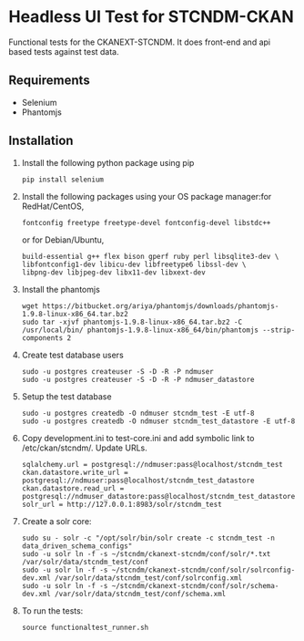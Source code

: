 # Headless UI Test for STCNDM-CKAN #

Functional tests for the CKANEXT-STCNDM.  It does front-end and api based tests against test data.

## Requirements ##

- Selenium
- Phantomjs

## Installation ##

1. Install the following python package using pip

    ```
    pip install selenium
    ```

2. Install the following packages using your OS package manager:for RedHat/CentOS,

    ```
    fontconfig freetype freetype-devel fontconfig-devel libstdc++
    ```

    or for Debian/Ubuntu,

    ```
    build-essential g++ flex bison gperf ruby perl libsqlite3-dev \
    libfontconfig1-dev libicu-dev libfreetype6 libssl-dev \
    libpng-dev libjpeg-dev libx11-dev libxext-dev
    ```

3. Install the phantomjs

    ```
    wget https://bitbucket.org/ariya/phantomjs/downloads/phantomjs-1.9.8-linux-x86_64.tar.bz2
    sudo tar -xjvf phantomjs-1.9.8-linux-x86_64.tar.bz2 -C /usr/local/bin/ phantomjs-1.9.8-linux-x86_64/bin/phantomjs --strip-components 2
    ```

4. Create test database users

    ```
    sudo -u postgres createuser -S -D -R -P ndmuser
    sudo -u postgres createuser -S -D -R -P ndmuser_datastore
    ```

5. Setup the test database

    ```
    sudo -u postgres createdb -O ndmuser stcndm_test -E utf-8
    sudo -u postgres createdb -O ndmuser stcndm_test_datastore -E utf-8
    ```

6. Copy development.ini to test-core.ini and add symbolic link to /etc/ckan/stcndm/. Update URLs.

    ```
    sqlalchemy.url = postgresql://ndmuser:pass@localhost/stcndm_test
    ckan.datastore.write_url = postgresql://ndmuser:pass@localhost/stcndm_test_datastore
    ckan.datastore.read_url = postgresql://ndmuser_datastore:pass@localhost/stcndm_test_datastore
    solr_url = http://127.0.0.1:8983/solr/stcndm_test
    ```

7. Create a solr core:

    ```
    sudo su - solr -c "/opt/solr/bin/solr create -c stcndm_test -n data_driven_schema_configs"
    sudo -u solr ln -f -s ~/stcndm/ckanext-stcndm/conf/solr/*.txt /var/solr/data/stcndm_test/conf
    sudo -u solr ln -f -s ~/stcndm/ckanext-stcndm/conf/solr/solrconfig-dev.xml /var/solr/data/stcndm_test/conf/solrconfig.xml
    sudo -u solr ln -f -s ~/stcndm/ckanext-stcndm/conf/solr/schema-dev.xml /var/solr/data/stcndm_test/conf/schema.xml
    ```

8. To run the tests:

    ```
    source functionaltest_runner.sh
    ```
